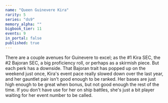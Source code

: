 ```yaml
---
name: "Queen Guinevere Kira"
rarity: 5
series: "ds9"
memory_alpha: ""
bigbook_tier: 11
events: 9
in_portal: false
published: true
---
```


There are a couple avenues for Guinevere to excel; as the #1 Kira SEC, the #2 Bajoran SEC, a big proficiency roll, or perhaps as a skirmish piece. But each perk has a downside. That Bajoran trait has popped up on the weekend just once, Kira's event pace really slowed down over the last year, and her gauntlet pair isn't good enough to be ranked. Her bases are just high enough to be great when bonus, but not good enough the rest of the time. If you don't have use for her on ship battles, she's just a bit player waiting for her event number to be called.
